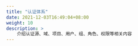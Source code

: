 ```yaml
---
title: "认证体系"
date: 2021-12-03T16:49:04+08:00
weight: 10
description: >
    介绍认证源、域、项目、用户、组、角色、权限等相关内容
---
```


